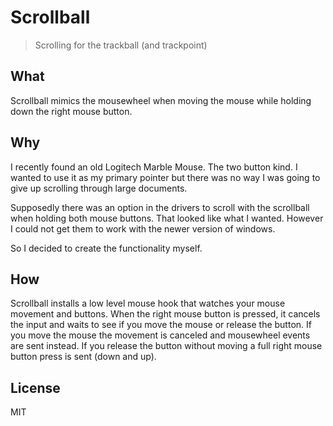 ﻿Scrollball
=========

> Scrolling for the trackball (and trackpoint)

What
----
Scrollball mimics the mousewheel when moving the mouse while holding down the right mouse
button.

Why
---
I recently found an old Logitech Marble Mouse. The two button kind. I wanted to use it as my
primary pointer but there was no way I was going to give up scrolling through large documents.

Supposedly there was an option in the drivers to scroll with the scrollball when holding
both mouse buttons. That looked like what I wanted. However I could not get them to work with the newer version of windows.

So I decided to create the functionality myself.

How
---
Scrollball installs a low level mouse hook that watches your mouse movement and buttons. When
the right mouse button is pressed, it cancels the input and waits to see if you move the mouse
or release the button. If you move the mouse the movement is canceled and mousewheel events
are sent instead. If you release the button without moving a full right mouse button press is
sent (down and up).

License
-------

MIT
